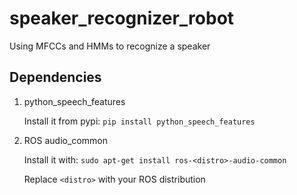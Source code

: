 # speaker_recognizer_robot
Using MFCCs and HMMs to recognize a speaker

## Dependencies

1. python_speech_features

      Install it from pypi:    `pip install python_speech_features`

2. ROS audio_common

      Install it with:       `sudo apt-get install ros-<distro>-audio-common`
      
      Replace `<distro>` with your ROS distribution 
